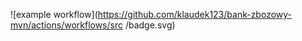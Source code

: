 ![example workflow](https://github.com/klaudek123/bank-zbozowy-mvn/actions/workflows/src
/badge.svg)
